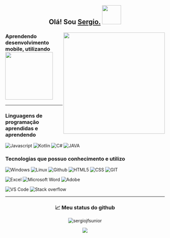 ## <p align="center"> Olá! Sou <a href="https://github.com/sergiojfsunior">Sergio.</a> <img src="https://media.giphy.com/media/12oufCB0MyZ1Go/giphy.gif" width="60"></h2>




<img align='right' src="https://media.giphy.com/media/M9gbBd9nbDrOTu1Mqx/giphy.gif" width="320">

### Aprendendo desenvolvimento mobile, utilizando <img src='https://img.shields.io/badge/Android_Studio-3DDC84?style=for-the-badge&logo=android-studio&logoColor=white' width='150' />

---

### Linguagens de programação aprendidas e aprendendo

![Javascript](https://img.shields.io/badge/JavaScript-F7DF1E?style=for-the-badge&logo=javascript&logoColor=black) 
![Kotlin](https://img.shields.io/badge/Kotlin-0095D5?&style=for-the-badge&logo=kotlin&logoColor=white)
![C#](https://img.shields.io/badge/C%23-239120?style=for-the-badge&logo=c-sharp&logoColor=white)
![JAVA](https://img.shields.io/badge/Java-ED8B00?style=for-the-badge&logo=java&logoColor=white)


### Tecnologias que possuo conhecimento e utilizo

![Windows](https://img.shields.io/badge/Windows-017AD7?style=for-the-badge&logo=windows&logoColor=white)
![Linux](https://img.shields.io/badge/Linux-E34F26?style=for-the-badge&logo=linux&logoColor=black)
![Github](https://img.shields.io/badge/GitHub-100000?style=for-the-badge&logo=github&logoColor=white)
![HTML5](https://img.shields.io/badge/HTML-239120?style=for-the-badge&logo=html5&logoColor=white)
![CSS](https://img.shields.io/badge/CSS-239120?&style=for-the-badge&logo=css3&logoColor=white)
![GIT](https://img.shields.io/badge/Git-E34F26?style=for-the-badge&logo=git&logoColor=white)

![Excel](https://img.shields.io/badge/Microsoft_Excel-217346?style=for-the-badge&logo=microsoft-excel&logoColor=white)
![Microsoft Word](https://img.shields.io/badge/Microsoft_Word-2B579A?style=for-the-badge&logo=microsoft-word&logoColor=white)
![Adobe](https://img.shields.io/badge/Adobe%20Photoshop-31A8FF?style=for-the-badge&logo=Adobe%20Photoshop&logoColor=black)

![VS Code](https://img.shields.io/badge/Visual_Studio-5C2D91?style=for-the-badge&logo=visual%20studio&logoColor=white)
![Stack overflow](https://img.shields.io/badge/Stack_Overflow-FE7A16?style=for-the-badge&logo=stack-overflow&logoColor=white)

---

### <p align="center"> 📈 Meu status do github  

<p align="center"> <img src="https://github-readme-stats.vercel.app/api?username=sergiojfsunior&show_icons=true&theme=shades-of-purple" alt="sergiojfsunior" />
  

  
  <p align='center'> <img src="https://github-readme-stats.vercel.app/api/top-langs/?username=sergiojfsunior&theme=synthwave">








